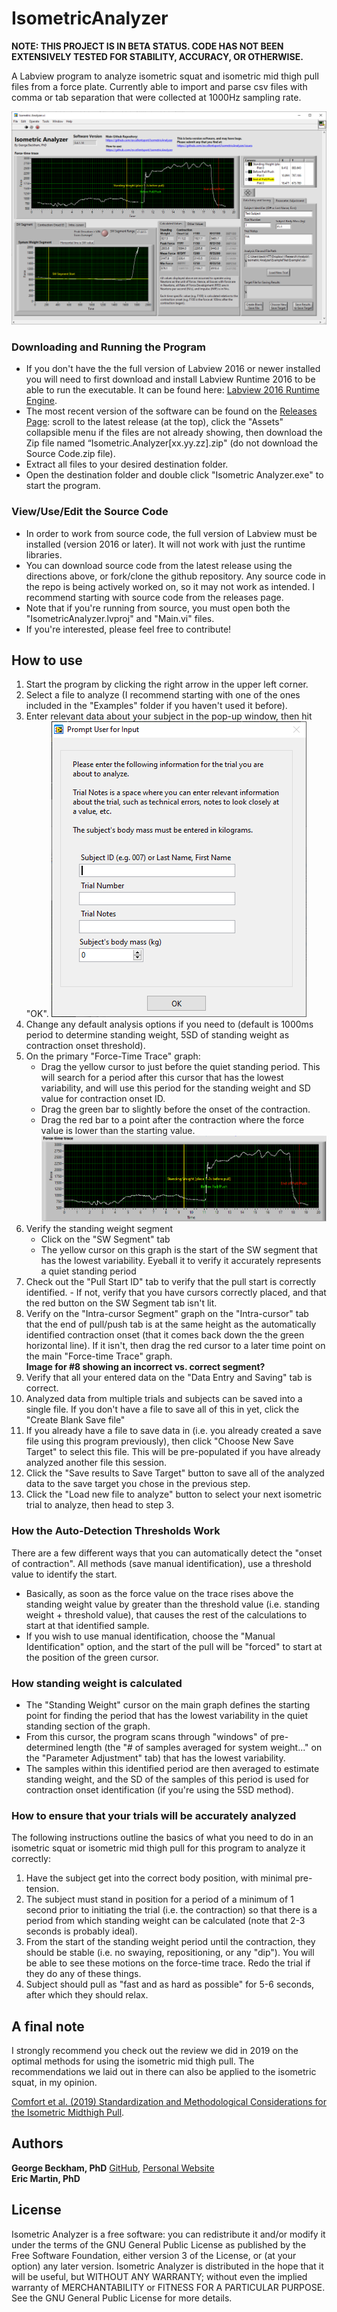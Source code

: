 # IsometricAnalyzer

**NOTE: THIS PROJECT IS IN BETA STATUS. CODE HAS NOT BEEN EXTENSIVELY TESTED FOR STABILITY, ACCURACY, OR OTHERWISE.**

A Labview program to analyze isometric squat and isometric mid thigh pull files from a force plate. Currently able to import and parse csv files with comma or tab separation that were collected at 1000Hz sampling rate.

![Screenshot of main screen](/Screenshots/WholeProgram.png) 

### Downloading and Running the Program

- If you don't have the the full version of Labview 2016 or newer installed you will need to first download and install Labview Runtime 2016 to be able to run the executable. It can be found here:
[Labview 2016 Runtime Engine](http://www.ni.com/download/labview-run-time-engine-2016/6066/en/).
- The most recent version of the software can be found on the [Releases Page](https://github.com/excellentsport/IsometricAnalyzer/releases): scroll to the latest release (at the top), click the "Assets" collapsible menu if the files are not already showing, then download the Zip file named “Isometric.Analyzer[xx.yy.zz].zip" (do not download the Source Code.zip file). 
- Extract all files to your desired destination folder. 
- Open the destination folder and double click "Isometric Analyzer.exe" to start the program.

### View/Use/Edit the Source Code
- In order to work from source code, the full version of Labview must be installed (version 2016 or later). It will not work with just the runtime libraries. 
- You can download source code from the latest release using the directions above, or fork/clone the github repository. Any source code in the repo is being actively worked on, so it may not work as intended. I recommend starting with source code from the releases page.
- Note that if you're running from source, you must open both the "IsometricAnalyzer.lvproj" and "Main.vi" files.
- If you're interested, please feel free to contribute!

## How to use

1. Start the program by clicking the right arrow in the upper left corner.
2. Select a file to analyze (I recommend starting with one of the ones included in the "Examples" folder if you haven't used it before).
3. Enter relevant data about your subject in the pop-up window, then hit "OK".
![User input Popup](/Screenshots/UserPrompt.png)
4. Change any default analysis options if you need to (default is 1000ms period to determine standing weight, 5SD of standing weight as contraction onset threshold).
5. On the primary "Force-Time Trace" graph:
	- Drag the yellow cursor to just before the quiet standing period. This will search for a period after this cursor that has the lowest variability, and will use this period for the standing weight and SD value for contraction onset ID.
	- Drag the green bar to slightly before the onset of the contraction.
	- Drag the red bar to a point after the contraction where the force value is lower than the starting value. 
 ![Primary Graph Image](/Screenshots/PrimaryGraph.png)  
6. Verify the standing weight segment
	- Click on the "SW Segment" tab
	- The yellow cursor on this graph is the start of the SW segment that has the lowest variability. Eyeball it to verify it accurately represents a quiet standing period
7. Check out the "Pull Start ID" tab to verify that the pull start is correctly identified.
        - If not, verify that you have cursors correctly placed, and that the red button on the SW Segment tab isn't lit.
8. Verify on the "Intra-cursor Segment" graph on the "Intra-cursor" tab that the end of pull/push tab is at the same height as the automatically identified contraction onset (that it comes back down the the green horizontal line). If it isn't, then drag the red cursor to a later time point on the main "Force-time Trace" graph.   
**Image for #8 showing an incorrect vs. correct segment?**
8. Verify that all your entered data on the "Data Entry and Saving" tab is correct.
9. Analyzed data from multiple trials and subjects can be saved into a single file. If you don't have a file to save all of this in yet, click the "Create Blank Save file"
10. If you already have a file to save data in (i.e. you already created a save file using this program previously), then click "Choose New Save Target" to select this file. This will be pre-populated if you have already analyzed another file this session.
11. Click the "Save results to Save Target" button to save all of the analyzed data to the save target you chose in the previous step.
12. Click the "Load new file to analyze" button to select your next isometric trial to analyze, then head to step 3.

### How the Auto-Detection Thresholds Work

There are a few different ways that you can automatically detect the "onset of contraction".  All methods (save manual identification), use a threshold value to identify the start. 
- Basically, as soon as the force value on the trace rises above the standing weight value by greater than the threshold value (i.e. standing weight + threshold value), that causes the rest of the calculations to start at that identified sample. 
- If you wish to use manual identification, choose the "Manual Identification" option, and the start of the pull will be "forced" to start at the position of the green cursor.

### How standing weight is calculated

- The "Standing Weight" cursor on the main graph defines the starting point for finding the period that has the lowest variability in the quiet standing section of the graph. 
- From this cursor, the program scans through "windows" of pre-determined length (the "# of samples averaged for system weight..." on the "Parameter Adjustment" tab) that has the lowest variability.   
- The samples within this identified period are then averaged to estimate standing weight, and the SD of the samples of this period is used for contraction onset identification (if you're using the 5SD method).

### How to ensure that your trials will be accurately analyzed

The following instructions outline the basics of what you need to do in an isometric squat or isometric mid thigh pull for this program to analyze it correctly: 

1. Have the subject get into the correct body position, with minimal pre-tension.   
2. The subject must stand in position for a period of a minimum of 1 second prior to initiating the trial (i.e. the contraction) so that there is a period from which standing weight can be calculated (note that 2-3 seconds is probably ideal).   
3. From the start of the standing weight period until the contraction, they should be stable (i.e. no swaying, repositioning, or any "dip"). You will be able to see these motions on the force-time trace. Redo the trial if they do any of these things. 
4. Subject should pull as "fast and as hard as possible" for 5-6 seconds, after which they should relax.

## A final note
I strongly recommend you check out the review we did in 2019 on the optimal methods for using the isometric mid thigh pull. The recommendations we laid out in there can also be applied to the isometric squat, in my opinion.

[Comfort et al. (2019) Standardization and Methodological Considerations for the Isometric Midthigh Pull](https://journals.lww.com/nsca-scj/Citation/2019/04000/Standardization_and_Methodological_Considerations.10.aspx).


## Authors

**George Beckham, PhD**  [GitHub](https://github.com/ExcellentSport), [Personal Website](https://www.georgebeckham.com)  
**Eric Martin, PhD**


## License

Isometric Analyzer is a free software: you can redistribute it and/or modify it under the terms of the GNU General Public License as published by the Free Software Foundation, either version 3 of the License, or (at your option) any later version. Isometric Analyzer is distributed in the hope that it will be useful, but WITHOUT ANY WARRANTY; without even the implied warranty of MERCHANTABILITY or FITNESS FOR A PARTICULAR PURPOSE. See the GNU General Public License for more details.